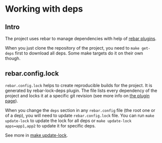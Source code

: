 # Working with deps


## Intro

The project uses rebar to manage dependencies with help of
[rebar plugins](https://github.com/EchoTeam/rebar-plugins).

When you just clone the repository of the project, you need to `make get-deps`
first to download all deps. Some make targets do it on their own though.


## rebar.config.lock

`rebar.config.lock` helps to create reproducible builds for the project.
It is generated by rebar-lock-deps plugin. The file lists every dependency
of the project and locks it at a specific git revision (see more info on
[the plugin page](https://github.com/EchoTeam/rebar-lock-deps)).

When you change the `deps` section in any `rebar.config` file (the root one or of a dep),
you will need to update `rebar.config.lock` file. You can run
`make update-lock` to update the lock for all deps or
`make update-lock apps=app1,app2` to update it for specific deps.

See more in [make update-lock](service_MAKE.md#make-update-lock).
